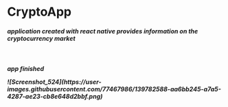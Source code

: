 # CryptoApp

<h5>application created with react native provides information on the cryptocurrency market<h5/> </br> 
<p>app finished </p>
![Screenshot_524](https://user-images.githubusercontent.com/77467986/139782588-aa6bb245-a7a5-4287-ae23-cb8e648d2bbf.png)
